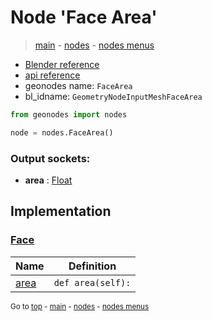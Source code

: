 # Node 'Face Area'

> [main](../structure.md) - [nodes](nodes.md) - [nodes menus](nodes_menus.md)

- [Blender reference](https://docs.blender.org/manual/en/latest/modeling/geometry_nodes/mesh/face_area.html)
- [api reference](https://docs.blender.org/api/current/bpy.types.GeometryNodeInputMeshFaceArea.html)
- geonodes name: `FaceArea`
- bl_idname: `GeometryNodeInputMeshFaceArea`

```python
from geonodes import nodes

node = nodes.FaceArea()
```

### Output sockets:

- **area** : [Float](Float.md)

## Implementation

### [Face](Face.md)

| Name | Definition |
|------|------------|
 | [area](Face.md#area-property) | `def area(self):` |

<sub>Go to [top](#node-{wnode.bnode.name}) - [main](../structure.md) - [nodes](nodes.md) - [nodes menus](nodes_menus.md)</sub>

